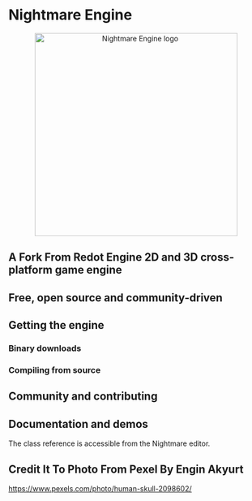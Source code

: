 # Nightmare Engine

<p align="center">
  <a href="https://redotengine.org/">
    <img src="logo_outlined.png" width="400" alt="Nightmare Engine logo">
  </a>
</p>

## A Fork From Redot Engine 2D and 3D cross-platform game engine


## Free, open source and community-driven


## Getting the engine

### Binary downloads

### Compiling from source

## Community and contributing

## Documentation and demos

The class reference is accessible from the Nightmare editor.

## Credit It To Photo From Pexel By Engin Akyurt
https://www.pexels.com/photo/human-skull-2098602/
